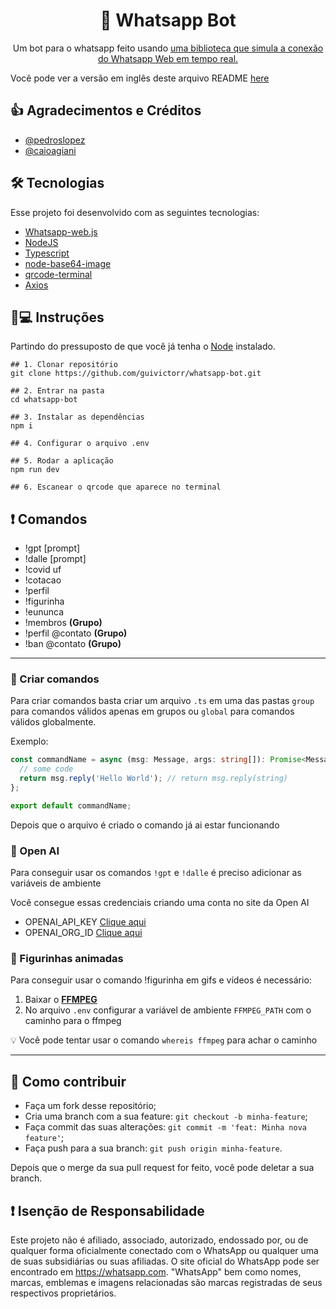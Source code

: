 <h1 align='center'>🤖 Whatsapp Bot</h1>
<p align='center'>Um bot para o whatsapp feito usando <a href="https://github.com/pedroslopez/whatsapp-web.js">uma biblioteca que simula a conexão do Whatsapp Web em tempo real.</a></p>

Você pode ver a versão em inglês deste arquivo README [here](https://github.com/guivictorr/whatsapp-bot/blob/master/README-ENG.md)

## 👍 Agradecimentos e Créditos

- [@pedroslopez](https://github.com/pedroslopez)
- [@caioagiani](https://github.com/caioagiani)

## 🛠 Tecnologias

Esse projeto foi desenvolvido com as seguintes tecnologias:

- [Whatsapp-web.js](https://github.com/pedroslopez/whatsapp-web.js)
- [NodeJS](https://nodejs.org/)
- [Typescript](https://typescriptlang.org/)
- [node-base64-image]()
- [qrcode-terminal](https://www.npmjs.com/package/node-base64-image)
- [Axios](https://www.npmjs.com/package/axios)

## 📱💻 Instruções

Partindo do pressuposto de que você já tenha o [Node](https://nodejs.org) instalado.

```
## 1. Clonar repositório
git clone https://github.com/guivictorr/whatsapp-bot.git

## 2. Entrar na pasta
cd whatsapp-bot

## 3. Instalar as dependências
npm i

## 4. Configurar o arquivo .env

## 5. Rodar a aplicação
npm run dev

## 6. Escanear o qrcode que aparece no terminal
```

## ❗ Comandos

- !gpt [prompt]
- !dalle [prompt]
- !covid uf
- !cotacao
- !perfil
- !figurinha
- !eununca
- !membros **(Grupo)**
- !perfil @contato **(Grupo)**
- !ban @contato **(Grupo)**

---

### 🔨 Criar comandos

Para criar comandos basta criar um arquivo `.ts` em uma das pastas `group` para comandos válidos apenas em grupos ou `global` para comandos válidos globalmente.

Exemplo:

```ts
const commandName = async (msg: Message, args: string[]): Promise<Message> => {
  // some code
  return msg.reply('Hello World'); // return msg.reply(string)
};

export default commandName;
```

Depois que o arquivo é criado o comando já ai estar funcionando

### 🤖 Open AI

Para conseguir usar os comandos `!gpt` e `!dalle` é preciso adicionar as variáveis de ambiente

Você consegue essas credenciais criando uma conta no site da Open AI

- OPENAI_API_KEY [Clique aqui](https://beta.openai.com/account/api-keys)
- OPENAI_ORG_ID [Clique aqui](https://beta.openai.com/account/org-settings)

### 📌 Figurinhas animadas

Para conseguir usar o comando !figurinha em gifs e vídeos é necessário:

1. Baixar o **[FFMPEG](https://ffmpeg.org/)**
2. No arquivo `.env` configurar a variável de ambiente `FFMPEG_PATH` com o caminho
   para o ffmpeg

💡 Você pode tentar usar o comando `whereis ffmpeg` para achar o caminho

---

## 🤔 Como contribuir

- Faça um fork desse repositório;
- Cria uma branch com a sua feature: `git checkout -b minha-feature`;
- Faça commit das suas alterações: `git commit -m 'feat: Minha nova feature'`;
- Faça push para a sua branch: `git push origin minha-feature`.

Depois que o merge da sua pull request for feito, você pode deletar a sua branch.

## ❗ Isenção de Responsabilidade

Este projeto não é afiliado, associado, autorizado, endossado por,
ou de qualquer forma oficialmente conectado com o WhatsApp ou qualquer
uma de suas subsidiárias ou suas afiliadas. O site oficial do WhatsApp pode ser encontrado em https://whatsapp.com.
"WhatsApp" bem como nomes, marcas, emblemas e imagens relacionadas são marcas registradas de seus respectivos proprietários.
